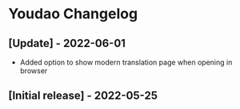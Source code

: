 # Youdao Changelog

## [Update] - 2022-06-01

- Added option to show modern translation page when opening in browser

## [Initial release] - 2022-05-25
 
